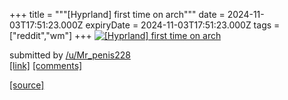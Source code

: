 +++
title = """[Hyprland] first time on arch"""
date = 2024-11-03T17:51:23.000Z
expiryDate = 2024-11-03T17:51:23.000Z
tags = ["reddit","wm"]
+++
[![[Hyprland] first time on arch](https://b.thumbs.redditmedia.com/qWpz8Es-GeXIH_9BxVcs6-c0d4ovElwH5YHCMW1diPE.jpg "[Hyprland] first time on arch")](https://www.reddit.com/r/unixporn/comments/1gispx5/hyprland_first_time_on_arch/)

submitted by [/u/Mr\_penis228](https://www.reddit.com/user/Mr_penis228)  
[\[link\]](https://www.reddit.com/gallery/1gispx5) [\[comments\]](https://www.reddit.com/r/unixporn/comments/1gispx5/hyprland_first_time_on_arch/)

[[source]](https://www.reddit.com/r/unixporn/comments/1gispx5/hyprland_first_time_on_arch/)
